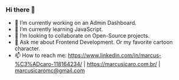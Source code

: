 ### Hi there 👋

- 🔭 I’m currently working on an Admin Dashboard.
- 🌱 I’m currently learning JavaScript.
- 👯 I’m looking to collaborate on Open-Source projects.
- 💬 Ask me about Frontend Development. Or my favorite cartoon character.
- 📫 How to reach me: https://www.linkedin.com/in/marcus-%C3%ADcaro-118164234/ | https://marcusicaro.com.br/ | marcusicaromc@gmail.com

<!--
**marcusicaro/marcusicaro** is a ✨ _special_ ✨ repository because its `README.md` (this file) appears on your GitHub profile.

Here are some ideas to get you started:

- 🔭 I’m currently working on ...
- 🌱 I’m currently learning ...
- 👯 I’m looking to collaborate on ...
- 🤔 I’m looking for help with ...
- 💬 Ask me about ...
- 📫 How to reach me: ...
- 😄 Pronouns: ...
- ⚡ Fun fact: ...
-->
